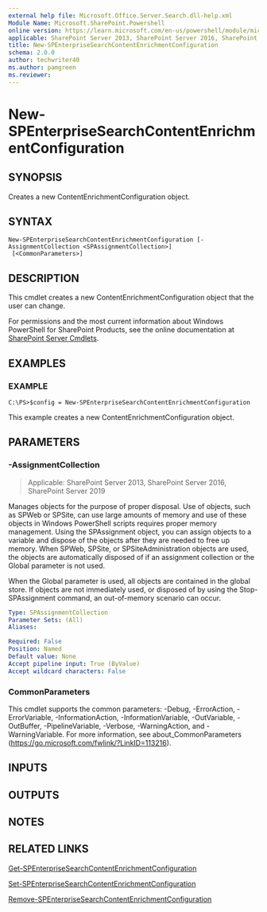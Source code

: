 ```yaml
---
external help file: Microsoft.Office.Server.Search.dll-help.xml
Module Name: Microsoft.SharePoint.Powershell
online version: https://learn.microsoft.com/en-us/powershell/module/microsoft.sharepoint.powershell/new-spenterprisesearchcontentenrichmentconfiguration
applicable: SharePoint Server 2013, SharePoint Server 2016, SharePoint Server 2019
title: New-SPEnterpriseSearchContentEnrichmentConfiguration
schema: 2.0.0
author: techwriter40
ms.author: pamgreen
ms.reviewer:
---
```


# New-SPEnterpriseSearchContentEnrichmentConfiguration

## SYNOPSIS
Creates a new ContentEnrichmentConfiguration object.

## SYNTAX

```
New-SPEnterpriseSearchContentEnrichmentConfiguration [-AssignmentCollection <SPAssignmentCollection>]
 [<CommonParameters>]
```

## DESCRIPTION
This cmdlet creates a new ContentEnrichmentConfiguration object that the user can change.

For permissions and the most current information about Windows PowerShell for SharePoint Products, see the online documentation at [SharePoint Server Cmdlets](https://learn.microsoft.com/powershell/sharepoint/sharepoint-server/sharepoint-server-cmdlets).

## EXAMPLES

### EXAMPLE
```
C:\PS>$config = New-SPEnterpriseSearchContentEnrichmentConfiguration
```

This example creates a new ContentEnrichmentConfiguration object.

## PARAMETERS

### -AssignmentCollection

> Applicable: SharePoint Server 2013, SharePoint Server 2016, SharePoint Server 2019

Manages objects for the purpose of proper disposal.
Use of objects, such as SPWeb or SPSite, can use large amounts of memory and use of these objects in Windows PowerShell scripts requires proper memory management.
Using the SPAssignment object, you can assign objects to a variable and dispose of the objects after they are needed to free up memory.
When SPWeb, SPSite, or SPSiteAdministration objects are used, the objects are automatically disposed of if an assignment collection or the Global parameter is not used.

When the Global parameter is used, all objects are contained in the global store.
If objects are not immediately used, or disposed of by using the Stop-SPAssignment command, an out-of-memory scenario can occur.

```yaml
Type: SPAssignmentCollection
Parameter Sets: (All)
Aliases:

Required: False
Position: Named
Default value: None
Accept pipeline input: True (ByValue)
Accept wildcard characters: False
```

### CommonParameters
This cmdlet supports the common parameters: -Debug, -ErrorAction, -ErrorVariable, -InformationAction, -InformationVariable, -OutVariable, -OutBuffer, -PipelineVariable, -Verbose, -WarningAction, and -WarningVariable. For more information, see about_CommonParameters (https://go.microsoft.com/fwlink/?LinkID=113216).

## INPUTS

## OUTPUTS

## NOTES

## RELATED LINKS

[Get-SPEnterpriseSearchContentEnrichmentConfiguration](Get-SPEnterpriseSearchContentEnrichmentConfiguration.md)

[Set-SPEnterpriseSearchContentEnrichmentConfiguration](Set-SPEnterpriseSearchContentEnrichmentConfiguration.md)

[Remove-SPEnterpriseSearchContentEnrichmentConfiguration](Remove-SPEnterpriseSearchContentEnrichmentConfiguration.md)
